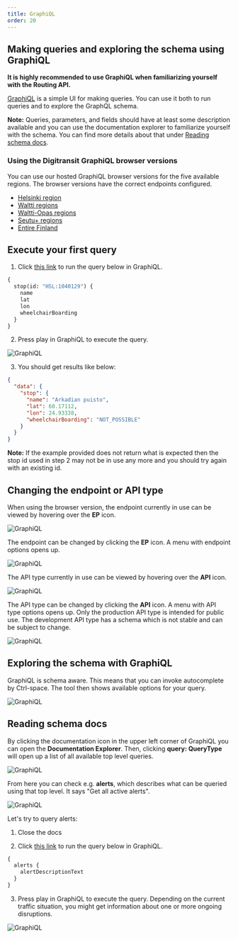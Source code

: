 ```yaml
---
title: GraphiQL
order: 20
---
```


## Making queries and exploring the schema using GraphiQL

**It is highly recommended to use GraphiQL when familiarizing yourself with the Routing API.**

[GraphiQL](https://github.com/graphql/graphiql) is a simple UI for making queries. You can use it both to run queries and to explore the GraphQL schema.

**Note:** Queries, parameters, and fields should have at least some description available and you can use the documentation explorer to familiarize yourself with the schema. You can find more details about that under [Reading schema docs](#reading-schema-docs).

### Using the Digitransit GraphiQL browser versions

You can use our hosted GraphiQL browser versions for the five available regions. The browser versions have the correct endpoints configured.
   * [Helsinki region](https://api.digitransit.fi/graphiql/hsl/v2/gtfs/v1)
   * [Waltti regions](https://api.digitransit.fi/graphiql/waltti/v2/gtfs/v1)
   * [Waltti-Opas regions](https://api.digitransit.fi/graphiql/waltti-alt/v2/gtfs/v1)
   * [Seutu+ regions](https://api.digitransit.fi/graphiql/varely/v2/gtfs/v1)
   * [Entire Finland](https://api.digitransit.fi/graphiql/finland/v2/gtfs/v1)

## Execute your first query

1. Click [this link](https://api.digitransit.fi/graphiql/hsl/v2/gtfs/v1?query=%7B%0A%20%20stop(id%3A%20%22HSL%3A1040129%22)%20%7B%0A%20%20%20%20name%0A%20%20%20%20lat%0A%20%20%20%20lon%0A%20%20%20%20wheelchairBoarding%0A%20%20%7D%0A%7D) to run the query below in GraphiQL.

```graphql
{
  stop(id: "HSL:1040129") {
    name
    lat
    lon
    wheelchairBoarding
  }
}
```

2. Press play in GraphiQL to execute the query.

![GraphiQL](./GraphiQL.png)

3. You should get results like below:

```json
{
  "data": {
    "stop": {
      "name": "Arkadian puisto",
      "lat": 60.17112,
      "lon": 24.93338,
      "wheelchairBoarding": "NOT_POSSIBLE"
    }
  }
}
```
**Note:** If the example provided does not return what is expected then the stop id used in step 2 may not be in use any more and you should try again with an existing id.

## Changing the endpoint or API type

When using the browser version, the endpoint currently in use can be viewed by hovering over the **EP** icon.

![GraphiQL](./GraphiQL-endpoint-hovering.png)

The endpoint can be changed by clicking the **EP** icon. A menu with endpoint options opens up.

![GraphiQL](./GraphiQL-endpoint.png)

The API type currently in use can be viewed by hovering over the **API** icon.

![GraphiQL](./GraphiQL-api-hovering.png)

The API type can be changed by clicking the **API** icon. A menu with API type options opens up. Only the production API type is intended for public use. The development API type has a schema which is not stable and can be subject to change.

![GraphiQL](./GraphiQL-api.png)

## Exploring the schema with GraphiQL

GraphiQL is schema aware. This means that you can invoke autocomplete by Ctrl-space. The tool then shows available options for your query.

![GraphiQL](./GraphiQL-autocomplete.png)

## Reading schema docs

By clicking the documentation icon in the upper left corner of GraphiQL you can open the **Documentation Explorer**. Then, clicking **query: QueryType** will open up a list of all available top level queries.

![GraphiQL](./GraphiQL-docs.png)

From here you can check e.g. **alerts**, which describes what can be queried using that top level. It says "Get all active alerts".

![GraphiQL](./GraphiQL-alerts.png)

Let's try to query alerts:

1. Close the docs

2. Click [this link](https://api.digitransit.fi/graphiql/hsl/v2/gtfs/v1?query=%7B%0A%20%20alerts%20%7B%0A%20%20%20%20alertDescriptionText%0A%20%20%7D%0A%7D) to run the query below in GraphiQL.

```graphql
{
  alerts {
    alertDescriptionText
  }
}
```

3. Press play in GraphiQL to execute the query. Depending on the current traffic situation, you might get information about one or more ongoing disruptions.

![GraphiQL](./GraphiQL-alerts-results.png)
